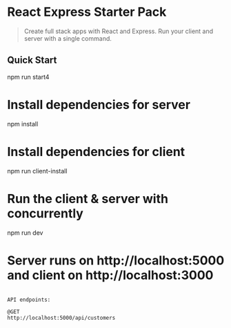 # React Express Starter Pack

> Create full stack apps with React and Express. Run your client and server with a single command. 


## Quick Start
npm run start4

# Install dependencies for server
npm install

# Install dependencies for client
npm run client-install

# Run the client & server with concurrently
npm run dev


# Server runs on http://localhost:5000 and client on http://localhost:3000
```

API endpoints:

@GET
http://localhost:5000/api/customers